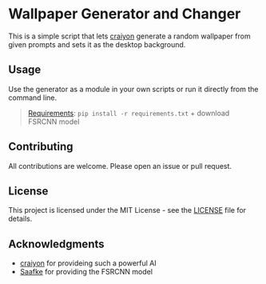 # Wallpaper Generator and Changer

This is a simple script that lets [craiyon](https://www.craiyon.com/) generate a random wallpaper from given prompts and sets it as the desktop background.

## Usage

Use the generator as a module in your own scripts or run it directly from the command line.

> [Requirements](./requirements.txt): `pip install -r requirements.txt` + download FSRCNN model

## Contributing

All contributions are welcome. Please open an issue or pull request.

## License

This project is licensed under the MIT License - see the [LICENSE](./LICENSE.md) file for details.

## Acknowledgments

* [craiyon](https://www.craiyon.com/) for provideing such a powerful AI
* [Saafke](https://github.com/Saafke/FSRCNN_Tensorflow) for providing the FSRCNN model